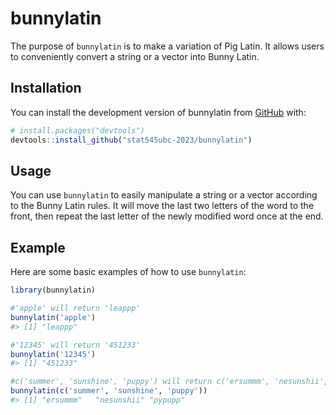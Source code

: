 
<!-- README.md is generated from README.Rmd. Please edit that file -->

# bunnylatin

<!-- badges: start -->
<!-- badges: end -->

The purpose of `bunnylatin` is to make a variation of Pig Latin. It
allows users to conveniently convert a string or a vector into Bunny
Latin.

## Installation

You can install the development version of bunnylatin from
[GitHub](https://github.com/) with:

``` r
# install.packages("devtools")
devtools::install_github("stat545ubc-2023/bunnylatin")
```

## Usage

You can use `bunnylatin` to easily manipulate a string or a vector
according to the Bunny Latin rules. It will move the last two letters of
the word to the front, then repeat the last letter of the newly modified
word once at the end.

## Example

Here are some basic examples of how to use `bunnylatin`:

``` r
library(bunnylatin)

#'apple' will return 'leappp'
bunnylatin('apple')
#> [1] "leappp"

#'12345' will return '451233'
bunnylatin('12345')
#> [1] "451233"

#c('summer', 'sunshine', 'puppy') will return c('ersummm', 'nesunshii', 'pypupp')
bunnylatin(c('summer', 'sunshine', 'puppy'))
#> [1] "ersummm"   "nesunshii" "pypupp"
```
